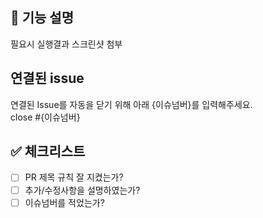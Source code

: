 ## 📢 기능 설명 
필요시 실행결과 스크린샷 첨부
<br>

## 연결된 issue
연결된 Issue를 자동을 닫기 위해 아래 {이슈넘버}를 입력해주세요. <br>
close #{이슈넘버}
<br>

## ✅ 체크리스트
- [ ] PR 제목 규칙 잘 지켰는가? 
- [ ] 추가/수정사항을 설명하였는가?
- [ ] 이슈넘버를 적었는가? 